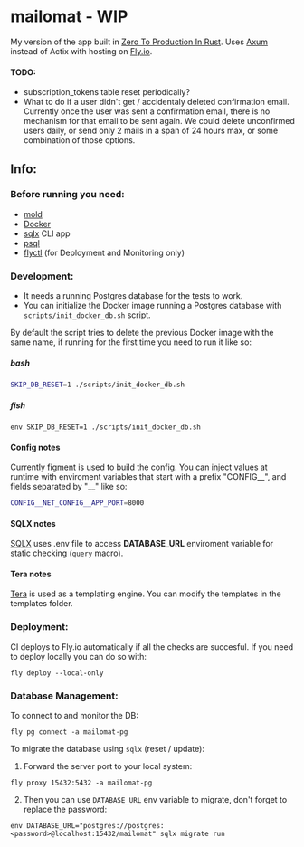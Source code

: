 # mailomat - WIP
My version of the app built in [Zero To Production In Rust](https://www.zero2prod.com). 
Uses [Axum](https://github.com/tokio-rs/axum) instead of Actix with hosting on [Fly.io](https://fly.io/).

#### TODO: 
- subscription_tokens table reset periodically?
- What to do if a user didn't get / accidentaly deleted confirmation email. Currently once the user was sent a confirmation email, there is no mechanism for that email to be sent again. We could delete unconfirmed users daily, or send only 2 mails in a span of 24 hours max, or some combination of those options.


## Info: 

### Before running you need: 
- [mold](https://github.com/rui314/mold)
- [Docker](https://www.docker.com/)
- [sqlx](https://github.com/launchbadge/sqlx) CLI app
- [psql](https://www.postgresql.org/download/)
- [flyctl](https://fly.io/docs/flyctl/install/) (for Deployment and Monitoring only)

### Development: 
 - It needs a running Postgres database for the tests to work. 
 - You can initialize the Docker image running a Postgres database with `scripts/init_docker_db.sh` script.

By default the script tries to delete the previous Docker image with the same name, 
if running for the first time you need to run it like so:
##### bash
```sh
SKIP_DB_RESET=1 ./scripts/init_docker_db.sh
```
##### fish
```fish
env SKIP_DB_RESET=1 ./scripts/init_docker_db.sh
```

#### Config notes
Currently [figment](https://github.com/SergioBenitez/Figment) is used to build the config. You can inject values at runtime with enviroment variables
that start with a prefix "CONFIG__", and fields separated by "__" like so:
```sh 
CONFIG__NET_CONFIG__APP_PORT=8000
```

#### SQLX notes
[SQLX](https://github.com/launchbadge/sqlx) uses .env file to access **DATABASE_URL** enviroment variable for static checking (`query` macro).

#### Tera notes
[Tera](https://keats.github.io/tera/) is used as a templating engine. You can modify the templates in the templates folder.


### Deployment: 
CI deploys to Fly.io automatically if all the checks are succesful.
If you need to deploy locally you can do so with:
```fish
fly deploy --local-only
```

### Database Management: 
To connect to and monitor the DB:
```fish
fly pg connect -a mailomat-pg
```

To migrate the database using `sqlx` (reset / update):
1. Forward the server port to your local system: 
```fish
fly proxy 15432:5432 -a mailomat-pg
```
2. Then you can use `DATABASE_URL` env variable to migrate, don't forget to replace the password:
```fish
env DATABASE_URL="postgres://postgres:<password>@localhost:15432/mailomat" sqlx migrate run
```
